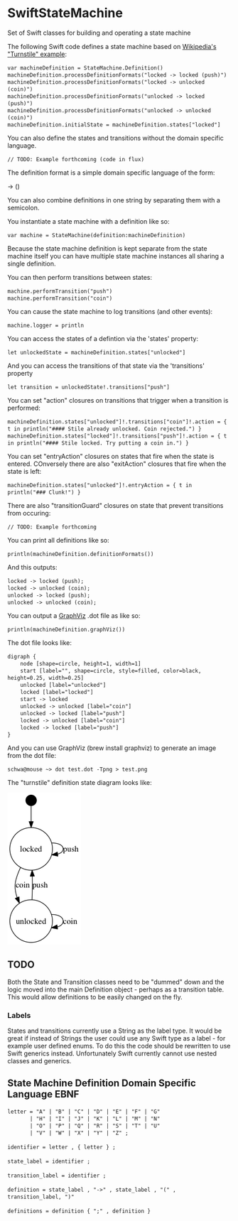 # SwiftStateMachine

Set of Swift classes for building and operating a state machine

The following Swift code defines a state machine based on [Wikipedia's "Turnstile" example](https://en.wikipedia.org/wiki/Finite-state_machine#Example:_a_turnstile):

    var machineDefinition = StateMachine.Definition()
    machineDefinition.processDefinitionFormats("locked -> locked (push)")
    machineDefinition.processDefinitionFormats("locked -> unlocked (coin)")
    machineDefinition.processDefinitionFormats("unlocked -> locked (push)")
    machineDefinition.processDefinitionFormats("unlocked -> unlocked (coin)")
    machineDefinition.initialState = machineDefinition.states["locked"]

You can also define the states and transitions without the domain specific language.

    // TODO: Example forthcoming (code in flux)

The definition format is a simple domain specific language of the form:

_<initial state label>_ -> _<next state label>_ (_<transition label>_)

You can also combine definitions in one string by separating them with a semicolon.

You instantiate a state machine with a definition like so:

    var machine = StateMachine(definition:machineDefinition)

Because the state machine definition is kept separate from the state machine itself you can have multiple state machine instances all sharing a single definition.

You can then perform transitions between states:

    machine.performTransition("push")
    machine.performTransition("coin")

You can cause the state machine to log transitions (and other events):

    machine.logger = println

You can access the states of a defintion via the 'states' property:

    let unlockedState = machineDefinition.states["unlocked"]
    
And you can access the transitions of that state via the 'transitions' property

    let transition = unlockedState!.transitions["push"]
    
You can set "action" closures on transitions that trigger when a transition is performed:

    machineDefinition.states["unlocked"]!.transitions["coin"]!.action = { t in println("#### Stile already unlocked. Coin rejected.") }
    machineDefinition.states["locked"]!.transitions["push"]!.action = { t in println("#### Stile locked. Try putting a coin in.") }

You can set "entryAction" closures on states that fire when the state is entered. COnversely there are also "exitAction" closures that fire when the state is left:

    machineDefinition.states["unlocked"]!.entryAction = { t in println("### Clunk!") }

There are also "transitionGuard" closures on state that prevent transitions from occuring:

    // TODO: Example forthcoming

You can print all definitions like so:

    println(machineDefinition.definitionFormats())

And this outputs:

    locked -> locked (push);
    locked -> unlocked (coin);
    unlocked -> locked (push);
    unlocked -> unlocked (coin);

You can output a [GraphViz](http://graphviz.org) .dot file as like so:

    println(machineDefinition.graphViz())

The dot file looks like:

    digraph {
        node [shape=circle, height=1, width=1]
        start [label="", shape=circle, style=filled, color=black, height=0.25, width=0.25]
        unlocked [label="unlocked"]
        locked [label="locked"]
        start -> locked
        unlocked -> unlocked [label="coin"]
        unlocked -> locked [label="push"]
        locked -> unlocked [label="coin"]
        locked -> locked [label="push"]
    }
    
And you can use GraphViz (brew install graphviz) to generate an image from the dot file:

    schwa@mouse ~> dot test.dot -Tpng > test.png

The "turnstile" definition state diagram looks like:

![test.png](test.png)

## TODO

Both the State and Transition classes need to be "dummed" down and the logic moved into the main Definition object - perhaps as a transition table. This would allow definitions to be easily changed on the fly.

### Labels

States and transitions currently use a String as the label type. It would be great if instead of Strings the user could use any Swift type as a label - for example user defined enums. To do this the code should be rewritten to use Swift generics instead. Unfortunately Swift currently cannot use nested classes and generics.

## State Machine Definition Domain Specific Language EBNF

    letter = "A" | "B" | "C" | "D" | "E" | "F" | "G"
           | "H" | "I" | "J" | "K" | "L" | "M" | "N"
           | "O" | "P" | "Q" | "R" | "S" | "T" | "U"
           | "V" | "W" | "X" | "Y" | "Z" ;

    identifier = letter , { letter } ;

    state_label = identifier ;

    transition_label = identifier ;

    definition = state_label , "->" , state_label , "(" , transition_label, ")"

    definitions = definition { ";" , definition }
